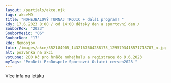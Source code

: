 ```yaml
---
layout: /partials/akce.njk
tags: akceMD
title: "NOHEJBALOVÝ TURNAJ TROJIC + další program! "
kdy: 17.6.2023 8:00 / od 14:00 dětský den a sportovní den /
SouborRok: "2023"
SouborMesic: "06"
SouborDen: "17"
kde: Nemoojov
foto: /images/akce/352184905_1432167604288175_1295793418571718707_n.jpg
alt: pozvánka na akci
vstupne: 200 Kč pro hráče nohejbalu a registrace do 9.6.2023
myTags: "ProDeti ProDospele Sportovni Ostatni cerven2023 "
---
```

V﻿íce infa na letáku